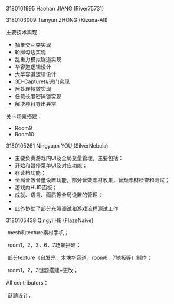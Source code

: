 3180101995 Haohan JIANG 	(River75731)

3180103009 Tianyun ZHONG (Kizuna-AII)

主要技术实现：

- 抽象交互类实现
- 轮廓勾边实现
- 乱重力模拟隧道实现
- 华容道逻辑设计
- 大华容道逻辑设计
- 3D-Capture传送门实现
- 后处理特效实现
- 任意长度密码锁实现
- 解决项目导出异常

关卡场景搭建：

- Room9
- Room10

3180105261 Ningyuan YOU	(SilverNebula)

- 主要负责游戏内UI及全局变量管理，主要包括：
- 开始和暂停菜单UI及对应功能；
- 存读档功能；
- 全局音效音量设置功能，部分音效素材收集，音频素材检查和测试；
- 游戏内HUD面板；
- 成就、语言、画质等全局设置的管理；
- 
- 此外协助了部分光照调试和游戏流程测试工作


3180105438 Qingyi HE			 (FlazeNaive)

​	mesh和texture素材手机；

​	room1，2，3，6，7场景搭建；

​	部分texture（自发光，木块华容道，room6，7地板等）制作；

​	room1，2，3谜题搭建+更改；

All contributors：

​	谜题设计，

